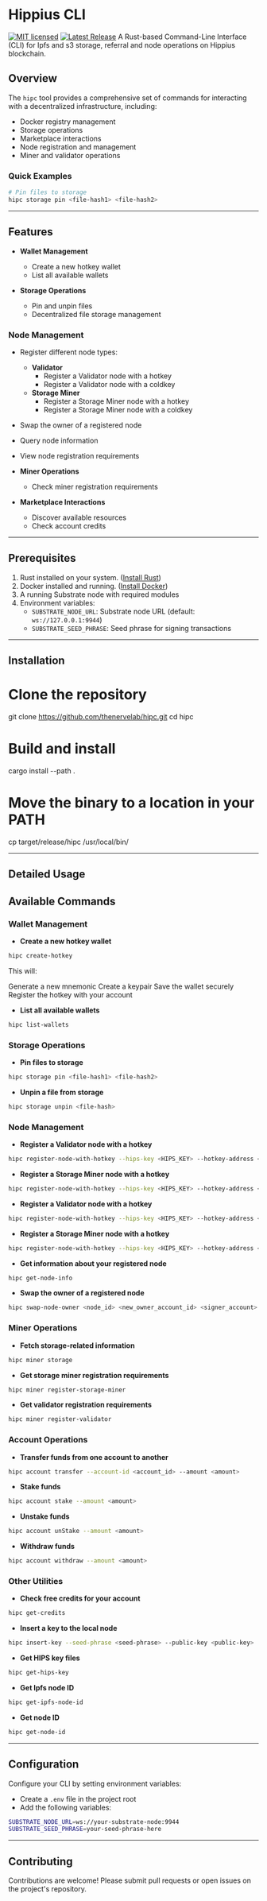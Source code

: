 # Hippius CLI
[![MIT licensed](https://img.shields.io/badge/license-MIT-blue.svg)](./LICENSE)
[![Latest Release](https://img.shields.io/github/v/release/thenervelab/hipc)](https://github.com/thenervelab/hipc/releases/latest)
A Rust-based Command-Line Interface (CLI) for Ipfs and s3 storage, referral and node operations on Hippius blockchain.

## Overview
The `hipc` tool provides a comprehensive set of commands for interacting with a decentralized infrastructure, including:
- Docker registry management
- Storage operations
- Marketplace interactions
- Node registration and management
- Miner and validator operations

### Quick Examples
```bash
# Pin files to storage
hipc storage pin <file-hash1> <file-hash2>

```

---

## Features
- **Wallet Management**
  - Create a new hotkey wallet
  - List all available wallets
  
- **Storage Operations**
  - Pin and unpin files
  - Decentralized file storage management

### Node Management
- Register different node types:
  - **Validator**
    - Register a Validator node with a hotkey
    - Register a Validator node with a coldkey
  - **Storage Miner**
    - Register a Storage Miner node with a hotkey
    - Register a Storage Miner node with a coldkey
- Swap the owner of a registered node
- Query node information
- View node registration requirements

- **Miner Operations**
  - Check miner registration requirements

- **Marketplace Interactions**
  - Discover available resources
  - Check account credits

---

## Prerequisites
1. Rust installed on your system. ([Install Rust](https://www.rust-lang.org/tools/install))
2. Docker installed and running. ([Install Docker](https://docs.docker.com/get-docker/))
3. A running Substrate node with required modules
4. Environment variables:
   - `SUBSTRATE_NODE_URL`: Substrate node URL (default: `ws://127.0.0.1:9944`)
   - `SUBSTRATE_SEED_PHRASE`: Seed phrase for signing transactions

---

## Installation

# Clone the repository
 git clone https://github.com/thenervelab/hipc.git
 cd hipc

# Build and install
 cargo install --path .

# Move the binary to a location in your PATH
 cp target/release/hipc /usr/local/bin/

---

## Detailed Usage

## Available Commands


### Wallet Management

- **Create a new hotkey wallet**
```bash
hipc create-hotkey
```

This will:

Generate a new mnemonic
Create a keypair
Save the wallet securely
Register the hotkey with your account

- **List all available wallets**

```bash
hipc list-wallets
```


### Storage Operations
- **Pin files to storage**
```bash
hipc storage pin <file-hash1> <file-hash2>
```

- **Unpin a file from storage**
```bash
hipc storage unpin <file-hash>
```

### Node Management

- **Register a Validator node with a hotkey**
```bash
hipc register-node-with-hotkey --hips-key <HIPS_KEY> --hotkey-address <HOTKEY_ADDRESS> --node-type Validator --node-id <NODE_ID> --ipfs-node-id <optional-ipfs-node-id>
```

- **Register a Storage Miner node with a hotkey**
```bash
hipc register-node-with-hotkey --hips-key <HIPS_KEY> --hotkey-address <HOTKEY_ADDRESS> --node-type StorageMiner --node-id <NODE_ID> --ipfs-node-id <IPFS_NODE_ID>
```

- **Register a Validator node with a hotkey**
```bash
hipc register-node-with-hotkey --hips-key <HIPS_KEY> --hotkey-address <HOTKEY_ADDRESS> --node-type Validator --node-id <NODE_ID> --ipfs-node-id <IPFS_NODE_ID>
```

- **Register a Storage Miner node with a hotkey**
```bash
hipc register-node-with-hotkey --hips-key <HIPS_KEY> --hotkey-address <HOTKEY_ADDRESS> --node-type StorageMiner --node-id <NODE_ID> --ipfs-node-id <IPFS_NODE_ID>
```

- **Get information about your registered node**
```bash
hipc get-node-info
```

- **Swap the owner of a registered node**
```bash
hipc swap-node-owner <node_id> <new_owner_account_id> <signer_account>
```

### Miner Operations
- **Fetch storage-related information**
```bash
hipc miner storage
```

- **Get storage miner registration requirements**
```bash
hipc miner register-storage-miner
```

- **Get validator registration requirements**
```bash
hipc miner register-validator
```

### Account Operations
- **Transfer funds from one account to another**
```bash
hipc account transfer --account-id <account_id> --amount <amount>
```

- **Stake funds**
```bash
hipc account stake --amount <amount>
```

- **Unstake funds**
```bash
hipc account unStake --amount <amount>
```

- **Withdraw funds**
```bash
hipc account withdraw --amount <amount>
```

### Other Utilities
- **Check free credits for your account**
```bash
hipc get-credits
```

- **Insert a key to the local node**
```bash
hipc insert-key --seed-phrase <seed-phrase> --public-key <public-key>
```
  
- **Get HIPS key files**
```bash
hipc get-hips-key
```

- **Get Ipfs node ID**
```bash
hipc get-ipfs-node-id
```

- **Get node ID**
```bash
hipc get-node-id
```

---

## Configuration
Configure your CLI by setting environment variables:
- Create a `.env` file in the project root
- Add the following variables:
```bash
SUBSTRATE_NODE_URL=ws://your-substrate-node:9944
SUBSTRATE_SEED_PHRASE=your-seed-phrase-here
```

---

## Contributing
Contributions are welcome! Please submit pull requests or open issues on the project's repository.
